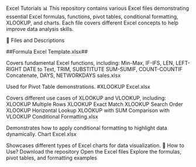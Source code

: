 Excel Tutorials 📊
This repository contains various Excel files demonstrating essential Excel formulas, functions, pivot tables, conditional formatting, XLOOKUP, and charts. Each file covers different Excel concepts to help improve data analysis skills.

📂 Files and Descriptions

##Formula Excel Template.xlsx##

Covers fundamental Excel functions, including:
Min-Max, IF-IFS, LEN, LEFT-RIGHT
DATE to Text, TRIM, SUBSTITUTE
SUM-SUMIF, COUNT-COUNTIF
Concatenate, DAYS, NETWORKDAYS
sales.xlsx

Used for Pivot Table demonstrations.
#XLOOKUP Excel.xlsx

Covers different use cases of XLOOKUP and VLOOKUP, including:
XLOOKUP Multiple Rows
XLOOKUP Exact Match
XLOOKUP Search Order
XLOOKUP Horizontal Lookup
XLOOKUP with SUM
Comparison with VLOOKUP
Conditional Formatting.xlsx

Demonstrates how to apply conditional formatting to highlight data dynamically.
Chart Excel.xlsx

Showcases different types of Excel charts for data visualization.
📌 How to Use?
Download the repository
Open the Excel files
Explore the formulas, pivot tables, and formatting examples

